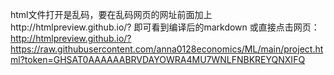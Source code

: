 html文件打开是乱码，要在乱码网页的网址前面加上http://htmlpreview.github.io/?
即可看到编译后的markdown
或直接点击网页：http://htmlpreview.github.io/?https://raw.githubusercontent.com/anna0128economics/ML/main/project.html?token=GHSAT0AAAAAABRVDAYOWRA4MU7WNLFNBKREYQNXIFQ
